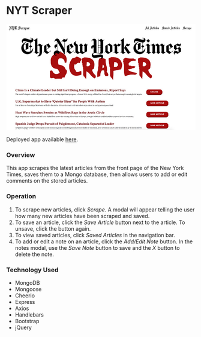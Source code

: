 # NYT Scraper

![NYT Scraper Screenshot](./screenshot.jpg)

Deployed app available [here](https://mongo-scraper-crs87.herokuapp.com/).

### Overview

This app scrapes the latest articles from the front page of the New York Times, saves them to a Mongo database, then allows users to add or edit comments on the stored articles.

### Operation

1. To scrape new articles, click *Scrape*. A modal will appear telling the user how many new articles have been scraped and saved.
2. To save an article, click the *Save Article* button next to the article. To unsave, click the button again.
3. To view saved articles, click *Saved Articles* in the navigation bar. 
4. To add or edit a note on an article, click the *Add/Edit Note* button. In the notes modal, use the *Save Note* button to save and the *X* button to delete the note.

### Technology Used
* MongoDB
* Mongoose
* Cheerio
* Express
* Axios
* Handlebars
* Bootstrap
* jQuery
